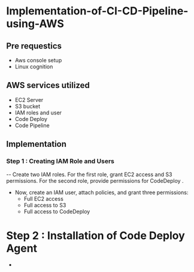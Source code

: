 # Implementation-of-CI-CD-Pipeline-using-AWS
## Pre requestics
 - Aws console setup
 - Linux cognition
## AWS services utilized
 - EC2 Server
 - S3 bucket
 - IAM roles and user
 - Code Deploy
 - Code Pipeline
## Implementation
### Step 1 : Creating IAM Role and Users
--	Create two IAM roles. For the first role, grant EC2 access and S3 permissions. For the second role, provide permissions for CodeDeploy .
 - 	Now, create an IAM user, attach policies, and grant three permissions:
      - Full EC2 access
      - Full access to S3
      - Full access to CodeDeploy
 # Step 2 : Installation of Code Deploy Agent 
   - 



